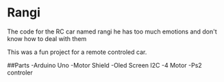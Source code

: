 # Rangi
The code for the RC car named rangi he has too much emotions and don't know how to deal with them

This was a fun project for a remote controled car. 

##Parts 
-Arduino Uno
-Motor Shield
-Oled Screen I2C 
-4 Motor
-Ps2 controler 
